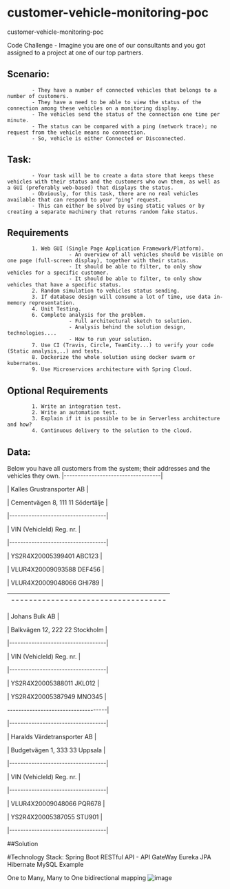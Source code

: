 # customer-vehicle-monitoring-poc
customer-vehicle-monitoring-poc

Code Challenge
            - Imagine you are one of our consultants and you got assigned to a project at one of our top partners.
## Scenario:       
            - They have a number of connected vehicles that belongs to a number of customers.
            - They have a need to be able to view the status of the connection among these vehicles on a monitoring display.
            - The vehicles send the status of the connection one time per minute.
            - The status can be compared with a ping (network trace); no request from the vehicle means no connection. 
            - So, vehicle is either Connected or Disconnected.
## Task:
            - Your task will be to create a data store that keeps these vehicles with their status and the customers who own them, as well as a GUI (preferably web-based) that displays the status.
            - Obviously, for this task, there are no real vehicles available that can respond to your "ping" request.
            - This can either be solved by using static values or by creating a separate machinery that returns random fake status.
## Requirements
            1. Web GUI (Single Page Application Framework/Platform).
                        - An overview of all vehicles should be visible on one page (full-screen display), together with their status.
                        - It should be able to filter, to only show vehicles for a specific customer.
                        - It should be able to filter, to only show vehicles that have a specific status.
            2. Random simulation to vehicles status sending.
            3. If database design will consume a lot of time, use data in-memory representation.
            4. Unit Testing.
            6. Complete analysis for the problem.
                        - Full architectural sketch to solution.
                        - Analysis behind the solution design, technologies....
                        - How to run your solution.
            7. Use CI (Travis, Circle, TeamCity...) to verify your code (Static analysis,..) and tests.
            8. Dockerize the whole solution using docker swarm or kubernates.
            9. Use Microservices architecture with Spring Cloud.
## Optional Requirements
            1. Write an integration test.
            2. Write an automation test.
            3. Explain if it is possible to be in Serverless architecture and how?
            4. Continuous delivery to the solution to the cloud.
##  Data:
Below you have all customers from the system; their addresses and the vehicles they own.
|-----------------------------------|

| Kalles Grustransporter AB         |

| Cementvägen 8, 111 11 Södertälje  |

|-----------------------------------|

| VIN (VehicleId)       Reg. nr.    |

|-----------------------------------|

| YS2R4X20005399401     ABC123      |

| VLUR4X20009093588     DEF456      |

| VLUR4X20009048066     GHI789      |

|-----------------------------------|
|-----------------------------------|

| Johans Bulk AB                    |

| Balkvägen 12, 222 22 Stockholm    |

|-----------------------------------|

| VIN (VehicleId)       Reg. nr.    |

|-----------------------------------|

| YS2R4X20005388011     JKL012      |

| YS2R4X20005387949     MNO345      |

------------------------------------|

|-----------------------------------|

| Haralds Värdetransporter AB       |

| Budgetvägen 1, 333 33 Uppsala     |

|-----------------------------------|

| VIN (VehicleId)       Reg. nr.    |

|-----------------------------------|

| VLUR4X20009048066     PQR678      |

| YS2R4X20005387055     STU901      |

|-----------------------------------|

##Solution

#Technology Stack: Spring Boot RESTful API - API GateWay Eureka JPA Hibernate MySQL Example

One to Many, Many to One bidirectional mapping
![image](https://user-images.githubusercontent.com/40293573/117363558-5c535200-aeda-11eb-84a9-0968a3143abf.png)








